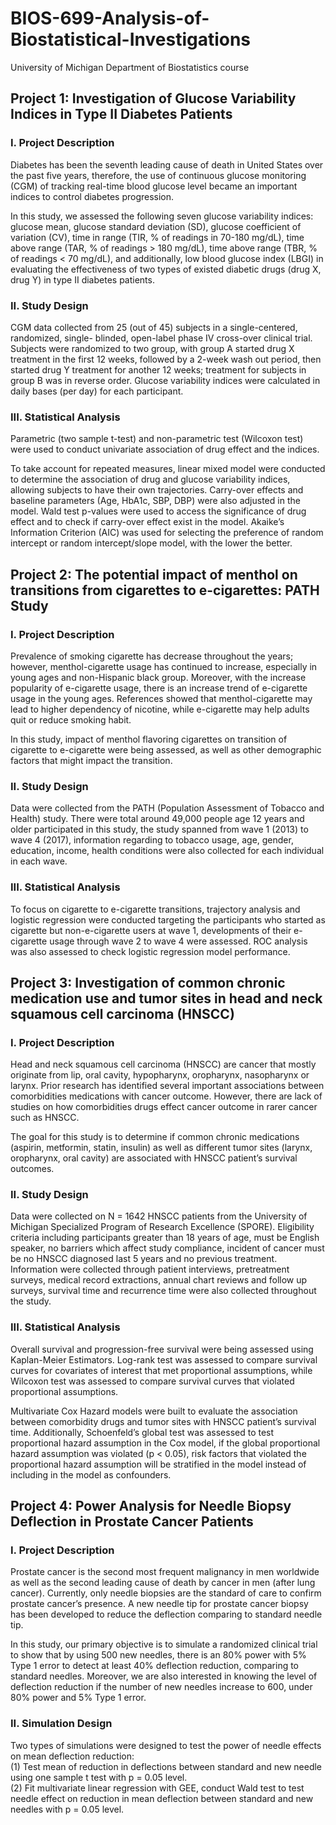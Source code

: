 # BIOS-699-Analysis-of-Biostatistical-Investigations
University of Michigan Department of Biostatistics course

## Project 1: Investigation of Glucose Variability Indices in Type II Diabetes Patients
### I. Project Description
Diabetes has been the seventh leading cause of death in United States over the past five years, therefore, the use of continuous glucose monitoring (CGM) of tracking real-time blood glucose level became an important indices to control diabetes progression.   

In this study, we assessed the following seven glucose variability indices: glucose mean, glucose standard deviation (SD), glucose coefficient of variation (CV), time in range (TIR, % of readings in 70-180 mg/dL), time above range (TAR, % of readings > 180 mg/dL), time above range (TBR, % of readings < 70 mg/dL), and additionally, low blood glucose index (LBGI) in evaluating the effectiveness of two types of existed diabetic drugs (drug X, drug Y) in type II diabetes patients.

### II. Study Design
CGM data collected from 25 (out of 45) subjects in a single-centered, randomized, single- blinded, open-label phase IV cross-over clinical trial. Subjects were randomized to two group, with group A started drug X treatment in the first 12 weeks, followed by a 2-week wash out period, then started drug Y treatment for another 12 weeks; treatment for subjects in group B was in reverse order. Glucose variability indices were calculated in daily bases (per day) for each participant. 

### III. Statistical Analysis
Parametric (two sample t-test) and non-parametric test (Wilcoxon test) were used to conduct univariate association of drug effect and the indices.  

To take account for repeated measures, linear mixed model were conducted to determine the association of drug and glucose variability indices, allowing subjects to have their own trajectories. Carry-over effects and baseline parameters (Age, HbA1c, SBP, DBP) were also adjusted in the model. Wald test p-values were used to access the significance of drug effect and to check if carry-over effect exist in the model. Akaike’s Information Criterion (AIC) was used for selecting the preference of random intercept or random intercept/slope model, with the lower the better.


## Project 2: The potential impact of menthol on transitions from cigarettes to e-cigarettes: PATH Study
### I. Project Description
Prevalence of smoking cigarette has decrease throughout the years; however, menthol-cigarette usage has continued to increase, especially in young ages and non-Hispanic black group. Moreover, with the increase popularity of e-cigarette usage, there is an increase trend of e-cigarette usage in the young ages. References showed that menthol-cigarette may lead to higher dependency of nicotine, while e-cigarette may help adults quit or reduce smoking habit.    

In this study, impact of menthol flavoring cigarettes on transition of cigarette to e-cigarette were being assessed, as well as other demographic factors that might impact the transition.

### II. Study Design
Data were collected from the PATH (Population Assessment of Tobacco and Health) study. There were total around 49,000 people age 12 years and older participated in this study, the study spanned from wave 1 (2013) to wave 4 (2017), information regarding to tobacco usage, age, gender, education, income, health conditions were also collected for each individual in each wave.

### III. Statistical Analysis
To focus on cigarette to e-cigarette transitions, trajectory analysis and logistic regression were conducted targeting the participants who started as cigarette but non-e-cigarette users at wave 1, developments of their e-cigarette usage through wave 2 to wave 4 were assessed. ROC analysis was also assessed to check logistic regression model performance.

## Project 3: Investigation of common chronic medication use and tumor sites in head and neck squamous cell carcinoma (HNSCC)
### I. Project Description
Head and neck squamous cell carcinoma (HNSCC) are cancer that mostly originate from lip, oral cavity, hypopharynx, oropharynx, nasopharynx or larynx. Prior research has identified several important associations between comorbidities medications with cancer outcome. However, there are lack of studies on how comorbidities drugs effect cancer outcome in rarer cancer such as HNSCC.   

The goal for this study is to determine if common chronic medications (aspirin, metformin, statin, insulin) as well as different tumor sites (larynx, oropharynx, oral cavity) are associated with HNSCC patient’s survival outcomes.

### II. Study Design
Data were collected on N = 1642 HNSCC patients from the University of Michigan Specialized Program of Research Excellence (SPORE). Eligibility criteria including participants greater than 18 years of age, must be English speaker, no barriers which affect study compliance, incident of cancer must be no HNSCC diagnosed last 5 years and no previous treatment. Information were collected through patient interviews, pretreatment surveys, medical record extractions, annual chart reviews and follow up surveys, survival time and recurrence time were also collected throughout the study. 

### III. Statistical Analysis
Overall survival and progression-free survival were being assessed using Kaplan-Meier Estimators. Log-rank test was assessed to compare survival curves for covariates of interest that met proportional assumptions, while Wilcoxon test was assessed to compare survival curves that violated proportional assumptions.   

Multivariate Cox Hazard models were built to evaluate the association between comorbidity drugs and tumor sites with HNSCC patient’s survival time. Additionally, Schoenfeld’s global test was assessed to test proportional hazard assumption in the Cox model, if the global proportional hazard assumption was violated (p < 0.05), risk factors that violated the proportional hazard assumption will be stratified in the model instead of including in the model as confounders.  

## Project 4: Power Analysis for Needle Biopsy Deflection in Prostate Cancer Patients
### I. Project Description 
Prostate cancer is the second most frequent malignancy in men worldwide as well as the second leading cause of death by cancer in men (after lung cancer). Currently, only needle biopsies are the standard of care to confirm prostate cancer’s presence. A new needle tip for prostate cancer biopsy has been developed to reduce the deflection comparing to standard needle tip.  

In this study, our primary objective is to simulate a randomized clinical trial to show that by using 500 new needles, there is an 80% power with 5% Type 1 error to detect at least 40% deflection reduction, comparing to standard needles. Moreover, we are also interested in knowing the level of deflection reduction if the number of new needles increase to 600, under 80% power and 5% Type 1 error.

### II. Simulation Design
Two types of simulations were designed to test the power of needle effects on mean deflection reduction:  
(1) Test mean of reduction in deflections between standard and new needle using one sample t test with p = 0.05 level.   
(2) Fit multivariate linear regression with GEE, conduct Wald test to test needle effect on reduction in mean deflection between standard and new needles with p = 0.05 level.   

